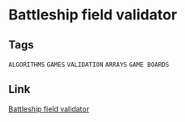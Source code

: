 # Battleship field validator


## Tags

`ALGORITHMS` `GAMES` `VALIDATION` `ARRAYS` `GAME BOARDS`

## Link

[Battleship field validator](https://www.codewars.com/kata/52bb6539a4cf1b12d90005b7)